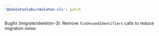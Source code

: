 ```yaml
---
'@skeletonlabs/skeleton-cli': patch
---
```


Bugfix (migrate/skeleton-3): Remove `fixUnusedIdentifiers` calls to reduce migration noise.
